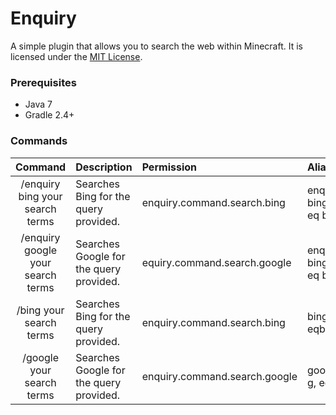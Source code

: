 Enquiry
=======

A simple plugin that allows you to search the web within Minecraft. It is licensed under the [MIT License]. 

### Prerequisites
* Java 7
* Gradle 2.4+

### Commands
|              Command              | Description                             | Permission                    | Aliases            |
|:---------------------------------:|:----------------------------------------|:------------------------------|:-------------------|
| /enquiry bing your search terms   | Searches Bing for the query provided.   | enquiry.command.search.bing   | enquiry bing, eq b |
| /enquiry google your search terms | Searches Google for the query provided. | equiry.command.search.google  | enquiry bing, eq b |
| /bing your search terms           | Searches Bing for the query provided.   | enquiry.command.search.bing   | bing, b, eqb       |
| /google your search terms         | Searches Google for the query provided. | enquiry.command.search.google | google, g, eqg     |


[MIT License]: http://www.tldrlegal.com/license/mit-license
